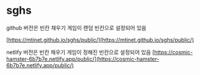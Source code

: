 # sghs
github 버전은 빈칸 채우기 게임이 랜덤 빈칸으로 설정되어 있음

[https://mtinet.github.io/sghs/public/](https://mtinet.github.io/sghs/public/)


netlify 버전은 빈칸 채우기 게임이 정해진 빈칸으로 설정되어 있음
[https://cosmic-hamster-6b7b7e.netlify.app/public/](https://cosmic-hamster-6b7b7e.netlify.app/public/)
